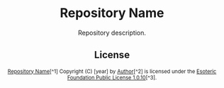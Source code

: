 <h1 align="center">Repository Name</h1>

<p align="center">Repository description.</p>

<h2 align="center">License</h2>

<p align="center"><sup><a href="https://github.com/Author/repository-name">Repository Name</a>[^1] Copyright (C) [year] by <a href="https://github.com/Author">Author</a>[^2] is licensed under the <a href="./LICENSE">Esoteric Foundation Public License 1.0.10</a>[^3].</sup></p>

[^1]: This Git repository and all of its contents, past, present, and future (the "Licensed Material").
[^2]: (The "Licensor").
[^3]: (The "Public License").
